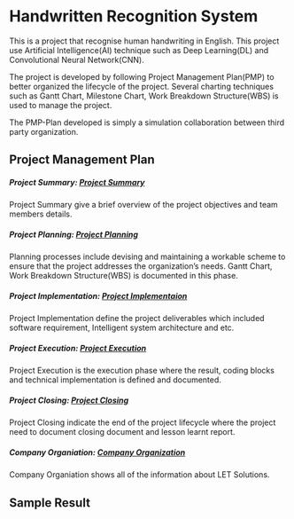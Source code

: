 # Handwritten Recognition System

This is a project that recognise human handwriting in English. This project use Artificial Intelligence(AI) technique such as Deep Learning(DL) and Convolutional Neural Network(CNN). 

The project is developed by following Project Management Plan(PMP) to better organized the lifecycle of the project. Several charting techniques such as Gantt Chart, Milestone Chart, Work Breakdown Structure(WBS) is used to manage the project.

The PMP-Plan developed is simply a simulation collaboration between third party organization. 

## Project Management Plan
##### Project Summary: [Project Summary](PMP-PLAN/A-PROJECT_SUMMARY.md)
Project Summary give a brief overview of the project objectives and team members details. 

##### Project Planning: [Project Planning](PMP-PLAN/B-PROJECT_PLANNING.md)
Planning processes include devising and maintaining a workable scheme to
ensure that the project addresses the organization’s needs. Gantt Chart, Work Breakdown Structure(WBS) is documented in this phase.

##### Project Implementation: [Project Implementaion](PMP-PLAN/C-PROJECT_IMPLEMENTATION.md)
Project Implementation define the project deliverables which included software requirement, Intelligent system architecture and etc.

##### Project Execution: [Project Execution](PMP-PLAN/D-PROJECT_EXECUTION.md)
Project Execution is the execution phase where the result, coding blocks and technical implementation is defined and documented.

##### Project Closing: [Project Closing](PMP-PLAN/E-PROJECT_CLOSING.md)
Project Closing indicate the end of the project lifecycle where the project need to document closing document and lesson learnt report.

##### Company Organiation: [Company Organization](PMP-PLAN/Z-COMPANY_ORGANIZATION.md)
Company Organiation shows all of the information about LET Solutions. 

## Sample Result

